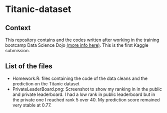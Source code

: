 # Titanic-dataset
## Context
This repository contains and the codes written after working in the training bootcamp Data Science Dojo [(more info here)](https://datasciencedojo.com/). This is the first Kaggle submission.

## List of the files
- Homework.R: files containing the code of the data cleans and the prediction on the Titanic dataset
- PrivateLeaderBoard.png: Screenshot to show my ranking in in the public and private leaderboard. I had a low rank in public leaderboard but in the private one I reached rank 5 over 40. My prediction score remained very stable at 0.77.

